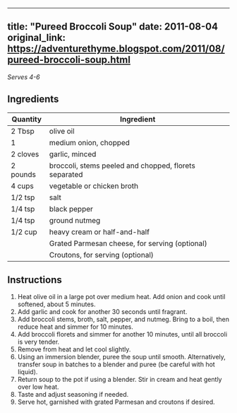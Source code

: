 <!-- filepath: /home/zacox/code/blogspot/adventurethyme/posts/2011-08-04-pureed-broccoli-soup-formatted.md -->
---
title: "Pureed Broccoli Soup"
date: 2011-08-04
original_link: https://adventurethyme.blogspot.com/2011/08/pureed-broccoli-soup.html
---

_Serves 4-6_

## Ingredients

| Quantity | Ingredient |
| -------- | ---------- |
| 2 Tbsp | olive oil |
| 1 | medium onion, chopped |
| 2 cloves | garlic, minced |
| 2 pounds | broccoli, stems peeled and chopped, florets separated |
| 4 cups | vegetable or chicken broth |
| 1/2 tsp | salt |
| 1/4 tsp | black pepper |
| 1/4 tsp | ground nutmeg |
| 1/2 cup | heavy cream or half-and-half |
| | Grated Parmesan cheese, for serving (optional) |
| | Croutons, for serving (optional) |

## Instructions

1. Heat olive oil in a large pot over medium heat. Add onion and cook until softened, about 5 minutes.
2. Add garlic and cook for another 30 seconds until fragrant.
3. Add broccoli stems, broth, salt, pepper, and nutmeg. Bring to a boil, then reduce heat and simmer for 10 minutes.
4. Add broccoli florets and simmer for another 10 minutes, until all broccoli is very tender.
5. Remove from heat and let cool slightly. 
6. Using an immersion blender, puree the soup until smooth. Alternatively, transfer soup in batches to a blender and puree (be careful with hot liquid).
7. Return soup to the pot if using a blender. Stir in cream and heat gently over low heat.
8. Taste and adjust seasoning if needed.
9. Serve hot, garnished with grated Parmesan and croutons if desired.
